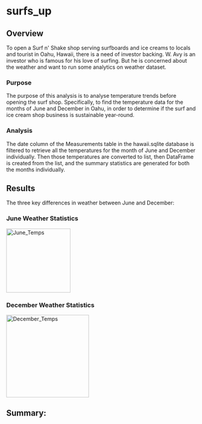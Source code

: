 # surfs_up

## Overview

To open a Surf n' Shake shop serving surfboards and ice creams to locals and tourist in Oahu, Hawaii, there is a need of investor backing. W. Avy is an investor who is famous for his love of surfing. But he is concerned about the weather and want to run some analytics on weather dataset.

### Purpose

The purpose of this analysis is to analyse temperature trends before opening the surf shop. Specifically, to find the temperature data for the months of June and December in Oahu, in order to determine if the surf and ice cream shop business is sustainable year-round.

### Analysis

The date column of the Measurements table in the hawaii.sqlite database is filtered to retrieve all the temperatures for the month of June and December individually. Then those temperatures are converted to list, then DataFrame is created from the list, and the summary statistics are generated for both the months individually.

## Results

The three key differences in weather between June and December:

### June Weather Statistics

<img width="170" alt="June_Temps" src="https://user-images.githubusercontent.com/95826875/155650016-12e9642e-dfca-4efa-b19a-970f838a68c2.png">


### December Weather Statistics

<img width="219" alt="December_Temps" src="https://user-images.githubusercontent.com/95826875/155650054-480bfd11-e294-4176-97d9-c4c851229bb5.png">



## Summary:


